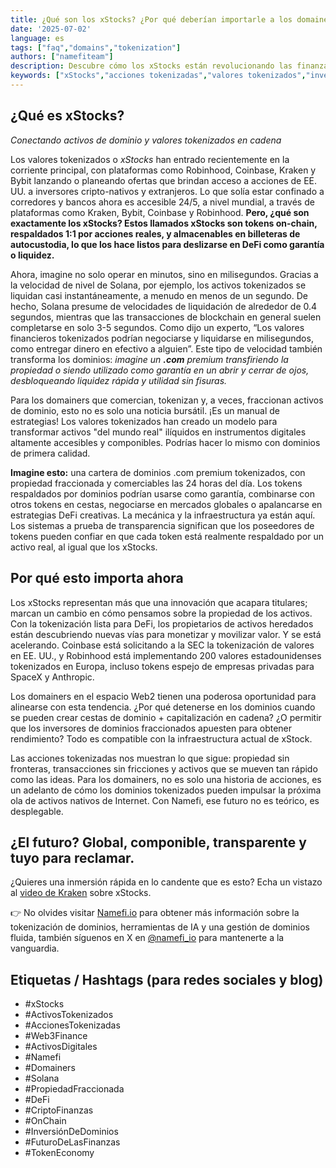 ```yaml
---
title: ¿Qué son los xStocks? ¿Por qué deberían importarle a los domainers?
date: '2025-07-02'
language: es
tags: ["faq","domains","tokenization"]
authors: ["namefiteam"]
description: Descubre cómo los xStocks están revolucionando las finanzas y por qué los domainers que utilizan la tokenización a través de Namefi están en una posición única para liderar este cambio digital.
keywords: ["xStocks","acciones tokenizadas","valores tokenizados","inversión de dominios","tokenización de dominios","Namefi","acciones blockchain","propiedad fraccionada","finanzas web3","trading de activos digitales","activos tokenizados Solana","acciones cripto","valores on-chain","tokenización de activos del mundo real","nombres de dominio tokenizados"]
---
```



## ¿Qué es xStocks?

_Conectando activos de dominio y valores tokenizados en cadena_

Los valores tokenizados o _xStocks_ han entrado recientemente en la corriente principal, con plataformas como Robinhood, Coinbase, Kraken y Bybit lanzando o planeando ofertas que brindan acceso a acciones de EE. UU. a inversores cripto-nativos y extranjeros. Lo que solía estar confinado a corredores y bancos ahora es accesible 24/5, a nivel mundial, a través de plataformas como Kraken, Bybit, Coinbase y Robinhood. **Pero, ¿qué son exactamente los xStocks? Estos llamados xStocks son tokens on-chain, respaldados 1:1 por acciones reales, y almacenables en billeteras de autocustodia, lo que los hace listos para deslizarse en DeFi como garantía o liquidez.**

Ahora, imagine no solo operar en minutos, sino en milisegundos. Gracias a la velocidad de nivel de Solana, por ejemplo, los activos tokenizados se liquidan casi instantáneamente, a menudo en menos de un segundo. De hecho, Solana presume de velocidades de liquidación de alrededor de 0.4 segundos, mientras que las transacciones de blockchain en general suelen completarse en solo 3-5 segundos. Como dijo un experto, “Los valores financieros tokenizados podrían negociarse y liquidarse en milisegundos, como entregar dinero en efectivo a alguien”. Este tipo de velocidad también transforma los dominios: _imagine un **.com** premium transfiriendo la propiedad o siendo utilizado como garantía en un abrir y cerrar de ojos, desbloqueando liquidez rápida y utilidad sin fisuras._

Para los domainers que comercian, tokenizan y, a veces, fraccionan activos de dominio, esto no es solo una noticia bursátil. ¡Es un manual de estrategias! Los valores tokenizados han creado un modelo para transformar activos "del mundo real" ilíquidos en instrumentos digitales altamente accesibles y componibles. Podrías hacer lo mismo con dominios de primera calidad.

**Imagine esto:** una cartera de dominios .com premium tokenizados, con propiedad fraccionada y comerciables las 24 horas del día. Los tokens respaldados por dominios podrían usarse como garantía, combinarse con otros tokens en cestas, negociarse en mercados globales o apalancarse en estrategias DeFi creativas. La mecánica y la infraestructura ya están aquí. Los sistemas a prueba de transparencia significan que los poseedores de tokens pueden confiar en que cada token está realmente respaldado por un activo real, al igual que los xStocks.

## Por qué esto importa ahora

Los xStocks representan más que una innovación que acapara titulares; marcan un cambio en cómo pensamos sobre la propiedad de los activos. Con la tokenización lista para DeFi, los propietarios de activos heredados están descubriendo nuevas vías para monetizar y movilizar valor. Y se está acelerando. Coinbase está solicitando a la SEC la tokenización de valores en EE. UU., y Robinhood está implementando 200 valores estadounidenses tokenizados en Europa, incluso tokens espejo de empresas privadas para SpaceX y Anthropic.

Los domainers en el espacio Web2 tienen una poderosa oportunidad para alinearse con esta tendencia. ¿Por qué detenerse en los dominios cuando se pueden crear cestas de dominio + capitalización en cadena? ¿O permitir que los inversores de dominios fraccionados apuesten para obtener rendimiento? Todo es compatible con la infraestructura actual de xStock.

Las acciones tokenizadas nos muestran lo que sigue: propiedad sin fronteras, transacciones sin fricciones y activos que se mueven tan rápido como las ideas. Para los domainers, no es solo una historia de acciones, es un adelanto de cómo los dominios tokenizados pueden impulsar la próxima ola de activos nativos de Internet. Con Namefi, ese futuro no es teórico, es desplegable.

## ¿El futuro? Global, componible, transparente y tuyo para reclamar.

¿Quieres una inmersión rápida en lo candente que es esto? Echa un vistazo al [video de Kraken](https://www.youtube.com/watch?v=OpiyVve5URM) sobre xStocks.

👉 No olvides visitar [Namefi.io](https://namefi.io/?utm_source=blog&utm_medium=blog&utm_campaign=xtocks) para obtener más información sobre la tokenización de dominios, herramientas de IA y una gestión de dominios fluida, también síguenos en X en [@namefi\_io](https://x.com/namefi_io?utm_source=blog&utm_medium=blog&utm_campaign=xtocks) para mantenerte a la vanguardia.

## Etiquetas / Hashtags (para redes sociales y blog)

*   #xStocks
*   #ActivosTokenizados
*   #AccionesTokenizadas
*   #Web3Finance
*   #ActivosDigitales
*   #Namefi
*   #Domainers
*   #Solana
*   #PropiedadFraccionada
*   #DeFi
*   #CriptoFinanzas
*   #OnChain
*   #InversiónDeDominios
*   #FuturoDeLasFinanzas
*   #TokenEconomy